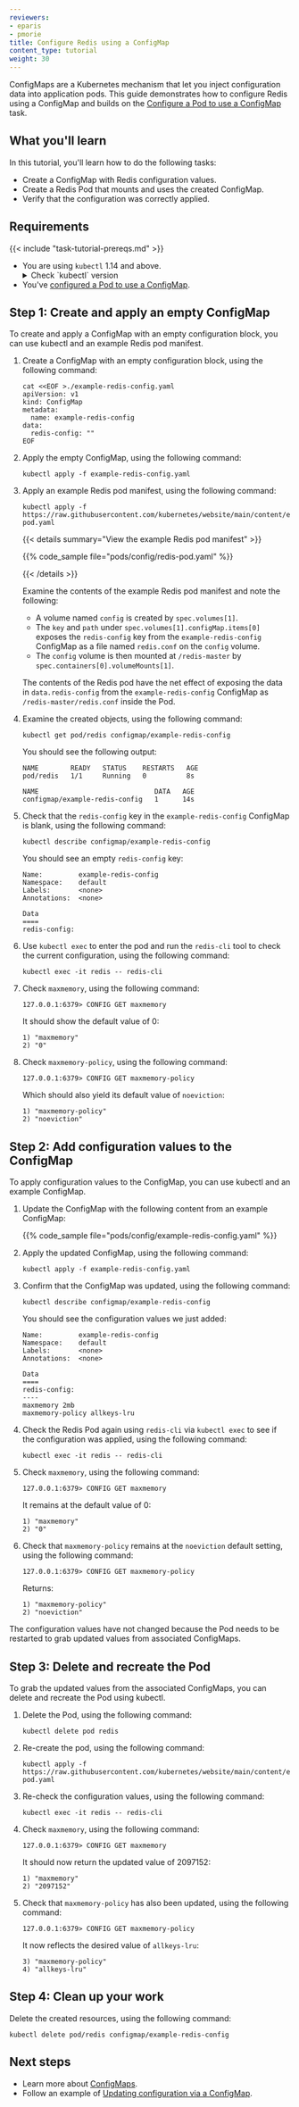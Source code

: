 ```yaml
---
reviewers:
- eparis
- pmorie
title: Configure Redis using a ConfigMap
content_type: tutorial
weight: 30
---
```


<!-- overview -->

ConfigMaps are a Kubernetes mechanism that let you inject configuration data into application pods.
This guide demonstrates how to configure Redis using a ConfigMap and builds on the [Configure a Pod to use a ConfigMap](/docs/tasks/configure-pod-container/configure-pod-configmap/) task.

## What you'll learn

In this tutorial, you'll learn how to do the following tasks:

* Create a ConfigMap with Redis configuration values.
* Create a Redis Pod that mounts and uses the created ConfigMap.
* Verify that the configuration was correctly applied.

## Requirements

{{< include "task-tutorial-prereqs.md" >}}

* You are using `kubectl` 1.14 and above.
  <details>
   <summary>Check `kubectl` version</summary>
   {{< version-check >}}
  </details>
* You've [configured a Pod to use a ConfigMap](/docs/tasks/configure-pod-container/configure-pod-configmap/).

<!-- lessoncontent -->

## Step 1: Create and apply an empty ConfigMap

To create and apply a ConfigMap with an empty configuration block, you can use kubectl and an example Redis pod manifest.

1. Create a ConfigMap with an empty configuration block, using the following command:

    ```shell
    cat <<EOF >./example-redis-config.yaml
    apiVersion: v1
    kind: ConfigMap
    metadata:
      name: example-redis-config
    data:
      redis-config: ""
    EOF
    ```

1. Apply the empty ConfigMap, using the following command:

    ```shell
    kubectl apply -f example-redis-config.yaml
    ```

1. Apply an example Redis pod manifest, using the following command:

    ```shell
    kubectl apply -f https://raw.githubusercontent.com/kubernetes/website/main/content/en/examples/pods/config/redis-pod.yaml
    ```

    {{< details summary="View the example Redis pod manifest" >}}

    {{% code_sample file="pods/config/redis-pod.yaml" %}}

    {{< /details >}}

   Examine the contents of the example Redis pod manifest and note the following:

    * A volume named `config` is created by `spec.volumes[1]`.
    * The `key` and `path` under `spec.volumes[1].configMap.items[0]` exposes the `redis-config` key from the
      `example-redis-config` ConfigMap as a file named `redis.conf` on the `config` volume.
    * The `config` volume is then mounted at `/redis-master` by `spec.containers[0].volumeMounts[1]`.

    The contents of the Redis pod have the net effect of exposing the data in `data.redis-config` from the `example-redis-config`
    ConfigMap as `/redis-master/redis.conf` inside the Pod.

1. Examine the created objects, using the following command:

    ```shell
    kubectl get pod/redis configmap/example-redis-config 
    ```

    You should see the following output:

    ```text
    NAME        READY   STATUS    RESTARTS   AGE
    pod/redis   1/1     Running   0          8s

    NAME                             DATA   AGE
    configmap/example-redis-config   1      14s
    ```

1. Check that the `redis-config` key in the `example-redis-config` ConfigMap is blank, using the following command:

    ```shell
    kubectl describe configmap/example-redis-config
    ```

    You should see an empty `redis-config` key:

    ```shell
    Name:         example-redis-config
    Namespace:    default
    Labels:       <none>
    Annotations:  <none>

    Data
    ====
    redis-config:
    ```

1. Use `kubectl exec` to enter the pod and run the `redis-cli` tool to check the current configuration, using the following command:

    ```shell
    kubectl exec -it redis -- redis-cli
    ```

1. Check `maxmemory`, using the following command:

    ```shell
    127.0.0.1:6379> CONFIG GET maxmemory
    ```

    It should show the default value of 0:

    ```shell
    1) "maxmemory"
    2) "0"
    ```

1. Check `maxmemory-policy`, using the following command:

    ```shell
    127.0.0.1:6379> CONFIG GET maxmemory-policy
    ```

    Which should also yield its default value of `noeviction`:

    ```shell
    1) "maxmemory-policy"
    2) "noeviction"
    ```

## Step 2: Add configuration values to the ConfigMap

To apply configuration values to the ConfigMap, you can use kubectl and an example ConfigMap.

1. Update the ConfigMap with the following content from an example ConfigMap:

    {{% code_sample file="pods/config/example-redis-config.yaml" %}}

1. Apply the updated ConfigMap, using the following command:

    ```shell
    kubectl apply -f example-redis-config.yaml
    ```

1. Confirm that the ConfigMap was updated, using the following command:

    ```shell
    kubectl describe configmap/example-redis-config
    ```

    You should see the configuration values we just added:

    ```shell
    Name:         example-redis-config
    Namespace:    default
    Labels:       <none>
    Annotations:  <none>

    Data
    ====
    redis-config:
    ----
    maxmemory 2mb
    maxmemory-policy allkeys-lru
    ```

1. Check the Redis Pod again using `redis-cli` via `kubectl exec` to see if the configuration was applied, using the following command:

    ```shell
    kubectl exec -it redis -- redis-cli
    ```

1. Check `maxmemory`, using the following command:

    ```shell
    127.0.0.1:6379> CONFIG GET maxmemory
    ```

    It remains at the default value of 0:

    ```shell
    1) "maxmemory"
    2) "0"
    ```

1. Check that `maxmemory-policy` remains at the `noeviction` default setting, using the following command:

    ```shell
    127.0.0.1:6379> CONFIG GET maxmemory-policy
    ```

    Returns:

    ```shell
    1) "maxmemory-policy"
    2) "noeviction"
    ```

The configuration values have not changed because the Pod needs to be restarted to grab updated
values from associated ConfigMaps.

## Step 3: Delete and recreate the Pod

To grab the updated values from the associated ConfigMaps, you can delete and recreate the Pod using kubectl.

1. Delete the Pod, using the following command:

    ```shell
    kubectl delete pod redis
    ```

1. Re-create the pod, using the following command:

    ```shell
    kubectl apply -f https://raw.githubusercontent.com/kubernetes/website/main/content/en/examples/pods/config/redis-pod.yaml
    ```

1. Re-check the configuration values, using the following command:

    ```shell
    kubectl exec -it redis -- redis-cli
    ```

1. Check `maxmemory`, using the following command:

    ```shell
    127.0.0.1:6379> CONFIG GET maxmemory
    ```

    It should now return the updated value of 2097152:

    ```shell
    1) "maxmemory"
    2) "2097152"
    ```

1. Check that `maxmemory-policy` has also been updated, using the following command:

    ```shell
    127.0.0.1:6379> CONFIG GET maxmemory-policy
    ```

    It now reflects the desired value of `allkeys-lru`:

    ```shell
    3) "maxmemory-policy"
    4) "allkeys-lru"
    ```

## Step 4: Clean up your work

Delete the created resources, using the following command:

```shell
kubectl delete pod/redis configmap/example-redis-config
```

## Next steps

* Learn more about [ConfigMaps](/docs/tasks/configure-pod-container/configure-pod-configmap/).
* Follow an example of [Updating configuration via a ConfigMap](/docs/tutorials/configuration/updating-configuration-via-a-configmap/).
